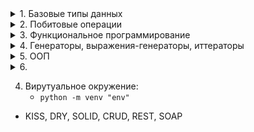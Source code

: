 <details>
<summary> 1. Базовые типы данных </summary>

   - Неизменяемые:
   ```int```, ```float```, ```complex```, ```str```, ```bytes```, ```None```, ```bool```, ```tuple```, ```frozenset```
   - Изменяемые:
   ```dict```, ```list```, ```set```
</details>

<details>
<summary> 2. Побитовые операции </summary>

   ```python
a = 120        # 1111000
b = 100        # 1100100
print(a | b)   # 124  = 0b1111100
print(a ^ b)   # 28   = 0b11100
print(a & b)   # 96   = 0b1100000
print(a << 4)  # 1920 = 0b11110000000
print(a >> 4)  # 7    = 0b111
print(~a)      # -121 = -0b1111001
   ```
</details>

<details>
<summary> 3. Функциональное программирование </summary>
   
   - ```lambda```, ```zip```, ```map```, ```filter```, ```reduce``` (functools)

   ```python
numbers = range(10)
squared_evens = map(lambda n: n ** 2, filter(lambda n: n % 2 == 0, numbers))
list(squared_evens)  # [0, 4, 16, 36, 64]
   ```

   - Декораторы:
   
   ```python
from functools import wraps
    
def logger(filename):

    def decorator(func):

        @wraps(func)
        def wrapped(*args, **kwargs):
            result = func(*args, **kwargs)
            with open(filename, "w+") as f:
                f.write(str(result))
            return result

        return wrapped

    return decorator
   ```
</details>

<details>
<summary> 4. Генераторы, выражения-генераторы, иттераторы </summary>

   - Генератор - это функция содержащая ключевое слово ```yield```.
   Генераторы позволят осуществлять ленивые вычисления. Также является иттератором.
   
   ```python
def fibonacci(number):
    a = b = 1
    for _ in range(number):
        yield a
        a, b = b, a + b
   ```

   - Выражения-генераторы предназначены для компактного и удобного способа генерации коллекций элементов.
   
   ```python
iter_ = (i ** 2 if i % 2 == 0 else i for i in range(5))  # <generator object <genexpr> at 0x000002D0E5219660>
list_ = [i ** 2 for i in range(10) if i % 2 == 0]  # [0, 4, 16, 36, 64]
set_ = {i for i in range(0, 10, 2)}  # {0, 2, 4, 6, 8}
dict_ = {v: k for k, v in {'a': 1, 'b': 2, 'c': 3}.items()}  # {1: 'a', 2: 'b', 3: 'c'}
   ```
   
   - Итератор — это сущность порождаемая функцией iter, с помощью которой происходит итерирование итерируемого объекта. 
   Итерируемый объект — это что-то, что можно итерировать. Итератор не имеет индексов и может быть использован только один раз.
   
   ```python
# реализация с помощью генераторов

def infinity(step):
    i = 0
    while True:
        yield i
        i += step

iter_ = infinity(10)
next(iter_)  # 0
next(iter_)  # 10
next(iter_)  # 20
   ```

   ```python
# итерируемый объект

class Arrange:

    def __init__(self, start, stop, step):
        self.i = start
        self.stop = stop
        self.step = step

    def __iter__(self):
        return self

    def __next__(self):
        if self.i > self.stop:
            raise StopIteration

        result = self.i
        self.i += self.step
        return result
   ```
</details>

<details>
<summary> 5. ООП </summary>
   - Класс — это описание того, какими свойствами и поведением будет обладать объект. А объект — это экземпляр с собственным состоянием этих свойств.

   - Абстракция:
        - выделение главных, наиболее значимых характеристик предмета и отбрасывание второстепенных, незначительных.
   - Наследование:
        - позволяет описать новый класс на основе существующего (родительского). Повторное использование кода.
   - Полиморфизм
        - возможность работать с несколькими типами так, будто это один и тот же тип. Прри этом 
        поведение объектов будет разным.
   - Инкапсуляция
        - ограничение доступа к данным и возможностям их изменения путем сокрытия их в классе. (в python - договоренность)
</details>

<details>
<summary> 6.  </summary>
</details>

    







4. Вирутуальное окружение:
    - ```python -m venv "env"```

- KISS, DRY, SOLID, CRUD, REST, SOAP

